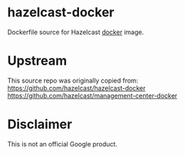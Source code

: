 hazelcast-docker
============

Dockerfile source for Hazelcast [docker](https://docker.io) image.

# Upstream
This source repo was originally copied from:
https://github.com/hazelcast/hazelcast-docker
https://github.com/hazelcast/management-center-docker

# Disclaimer
This is not an official Google product.
